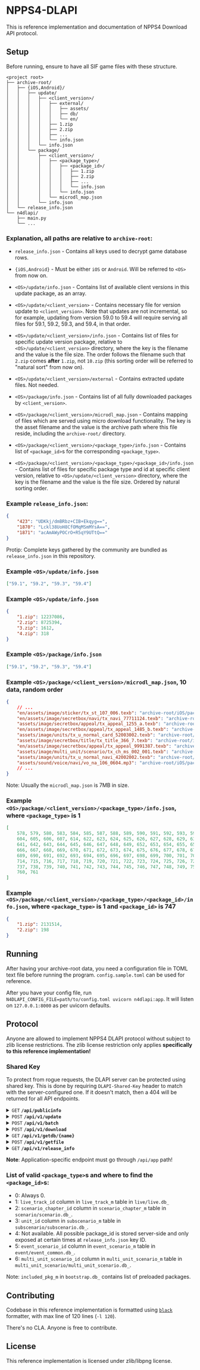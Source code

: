 NPPS4-DLAPI
=====

This is reference implementation and documentation of NPPS4 Download API protocol.

Setup
-----

Before running, ensure to have all SIF game files with these structure.

```
<project root>
├── archive-root/
│   ├── {iOS,Android}/
│   │   ├── update/
│   │   │   ├── <client_version>/
│   │   │   │   ├── external/
│   │   │   │   │   ├── assets/
│   │   │   │   │   ├── db/
│   │   │   │   │   └── en/
│   │   │   │   ├── 1.zip
│   │   │   │   ├── 2.zip
│   │   │   │   ├── ...
│   │   │   │   └── info.json
│   │   │   └── info.json
│   │   └── package/
│   │       ├── <client_version>/
│   │       │   ├── <package_type>/
│   │       │   │   ├── <package_id>/
│   │       │   │   │   ├── 1.zip
│   │       │   │   │   ├── 2.zip
│   │       │   │   │   ├── ...
│   │       │   │   │   └── info.json
│   │       │   │   └── info.json
│   │       │   └── microdl_map.json
│   │       └── info.json
│   └── release_info.json
└── n4dlapi/
    ├── main.py
    └── ...
```

### Explanation, all paths are relative to `archive-root`:

* `release_info.json` - Contains all keys used to decrypt game database rows.

* `{iOS,Android}` - Must be either `iOS` or `Android`. Will be referred to `<OS>` from now on.

* `<OS>/update/info.json` - Contains list of available client versions in this update package, as an array.

* `<OS>/update/<client_version>` - Contains necessary file for version update to `<client_version>`. Note that updates are not incremental, so for example, updating from version 59.0 to 59.4 will require serving all files for 59.1, 59.2, 59.3, and 59.4, in that order.

* `<OS>/update/<client_version>/info.json` - Contains list of files for specific update version package, relative to `<OS>/update/<client_version>` directory, where the key is the filename and the value is the file size. The order follows the filename such that `2.zip` comes **after** `1.zip`, not `10.zip` (this sorting order will be referred to "natural sort" from now on).

* `<OS>/update/<client_version>/external` - Contains extracted update files. Not needed.

* `<OS>/package/info.json` - Contains list of all fully downloaded packages by `<client_version>`.

* `<OS>/package/<client_version>/microdl_map.json` - Contains mapping of files which are served using micro download functionality. The key is the asset filename and the value is the archive path where this file reside, including the `archive-root/` directory.

* `<OS>/package/<client_version>/<package_type>/info.json` - Contains list of `<package_id>`s for the corresponding `<package_type>`.

* `<OS>/package/<client_version>/<package_type>/<package_id>/info.json` - Contains list of files for specific package type and id at specific client version, relative to `<OS>/update/<client_version>` directory, where the key is the filename and the value is the file size. Ordered by natural sorting order.

### Example `release_info.json`:

```json
{
	"423": "UDKkj/dmBRbz+CIB+Ekqyg==",
	"1870": "Lckl38UoH8CfOMqMSmMYsA==",
	"1871": "acAmAWyPOCrO+R5qY9UTtQ=="
}
```

Protip: Complete keys gathered by the community are bundled as `release_info.json` in this repository.

### Example `<OS>/update/info.json`

```json
["59.1", "59.2", "59.3", "59.4"]
```

### Example `<OS>/update/info.json`

```json
{
	"1.zip": 12237086,
	"2.zip": 8725394,
	"3.zip": 1612,
	"4.zip": 318
}
```

### Example `<OS>/package/info.json`

```json
["59.1", "59.2", "59.3", "59.4"]
```

### Example `<OS>/package/<client_version>/microdl_map.json`, 10 data, random order

```json
{
	// ...
	"en/assets/image/sticker/tx_st_107_006.texb": "archive-root/iOS/package/59.4/4/0/336.zip",
	"en/assets/image/secretbox/navi/tx_navi_77711124.texb": "archive-root/iOS/package/59.4/4/0/66.zip",
	"assets/image/secretbox/appeal/tx_appeal_1255_a.texb": "archive-root/iOS/package/59.4/4/1820/1.zip",
	"en/assets/image/secretbox/appeal/tx_appeal_1485_b.texb": "archive-root/iOS/package/59.4/4/0/277.zip",
	"assets/image/units/tx_u_normal_card_52003002.texb": "archive-root/iOS/package/59.4/4/147/1.zip",
	"assets/image/secretbox/title/tx_title_366_7.texb": "archive-root/iOS/package/59.4/4/1262/1.zip",
	"en/assets/image/secretbox/appeal/tx_appeal_9991387.texb": "archive-root/iOS/package/59.4/4/0/37.zip",
	"assets/image/multi_unit/scenario/tx_ch_ms_002_001.texb": "archive-root/iOS/package/59.4/4/248/1.zip",
	"assets/image/units/tx_u_normal_navi_42002002.texb": "archive-root/iOS/package/59.4/4/0/130.zip",
	"assets/sound/voice/navi/vo_na_106_0604.mp3": "archive-root/iOS/package/59.4/4/0/328.zip"
	// ...
}
```

Note: Usually the `microdl_map.json` is 7MB in size.

### Example `<OS>/package/<client_version>/<package_type>/info.json`, where `<package_type>` is 1

```json
[
	578, 579, 580, 583, 584, 585, 587, 588, 589, 590, 591, 592, 593, 594, 595, 596, 597, 598, 599, 600, 601, 602, 603,
	604, 605, 606, 607, 614, 622, 623, 624, 625, 626, 627, 628, 629, 630, 631, 633, 634, 635, 636, 637, 638, 639, 640,
	641, 642, 643, 644, 645, 646, 647, 648, 649, 652, 653, 654, 655, 656, 657, 658, 659, 660, 661, 662, 663, 664, 665,
	666, 667, 668, 669, 670, 671, 672, 673, 674, 675, 676, 677, 678, 679, 680, 681, 682, 683, 684, 685, 686, 687, 688,
	689, 690, 691, 692, 693, 694, 695, 696, 697, 698, 699, 700, 701, 702, 703, 704, 705, 706, 707, 708, 709, 710, 712,
	714, 715, 716, 717, 718, 719, 720, 721, 722, 723, 724, 725, 726, 727, 728, 729, 730, 731, 732, 733, 734, 735, 736,
	737, 738, 739, 740, 741, 742, 743, 744, 745, 746, 747, 748, 749, 750, 751, 752, 753, 754, 755, 756, 757, 758, 759,
	760, 761
]
```

### Example `<OS>/package/<client_version>/<package_type>/<package_id>/info.json`, where `<package_type>` is 1 and `<package_id>` is 747

```json
{
	"1.zip": 2131514,
	"2.zip": 198
}
```

Running
-----

After having your archive-root data, you need a configuration file in TOML text file before running the program.
`config.sample.toml` can be used for reference.

After you have your config file, run `N4DLAPI_CONFIG_FILE=path/to/config.toml uvicorn n4dlapi:app`. It will listen
on `127.0.0.1:8000` as per uvicorn defaults.

Protocol
-----

Anyone are allowed to implement NPPS4 DLAPI protocol without subject to zlib license restrictions. The zlib license restriction only applies **specifically to this reference implementation!**

### Shared Key

To protect from rogue requests, the DLAPI server can be protected using shared key. This is done by
requiring `DLAPI-Shared-Key` header to match with the server-configured one. If it doesn't match, then
a 404 will be returned for all API endpoints.

<details>
<summary><code>GET</code> <code><b>/api/publicinfo</b></code></summary>

Retrieve information about the DLAPI server. A special configuration can be specified to
always serve this public information without shared key header.

#### Responses

```jsonc
// HTTP Code 200
{
	// Can the API be accessed publicly?
	// This can still be false even if this endpoint is accessible.
	"publicApi": true,
	// NPPS4-DLAPI API compilance version.
	// Note that there's no "patch" version. Only "major" and "minor" version.
	"dlapiVersion": {
		"major": 1,
		"minor": 0
	},
	// How long the download link will last (in seconds)? 0 means last indefinitely.
	"serveTimeLimit": 0,
	// What's the latest game version?
	"gameVersion": "59.4",

	"application": {
		// Application-specific data goes here.
	}
}
```

</details>

<details>
<summary><code>POST</code> <code><b>/api/v1/update</b></code></summary>

Get download links for update package to the latest version available.

#### Parameters

> | name      | type     | data type      | description                              |
> |-----------|----------|----------------|------------------------------------------|
> | version   | required | string         | Old client version                       |
> | platform  | required | int            | Platform type. 1 for iOS, 2 for Android. |

#### Responses

```jsonc
// HTTP Code 200
[
	// ... more items
	// For each item in this array
	{
		// Direct link to download.
		// Link must be publicly accessible even without Shared Key header.
		"url": "http://localhost/download/update_59.4.zip",
		// Archive size in bytes.
		"size": 12345,
		"checksums": {
			// For checksums, MD5 and SHA256 is required.
			// Other checksums for application-specific usage is allowed.
			"md5": "d41d8cd98f00b204e9800998ecf8427e",
			"sha256": "e3b0c44298fc1c149afbf4c8996fb92427ae41e4649b934ca495991b7852b855",
		}
	}
	// ... more items
]
```

</details>

<details>
<summary><code>POST</code> <code><b>/api/v1/batch</b></code></summary>

Get all download links of package IDs for specific package type.

#### Parameters

> | name         | type     | data type   | description                                            |
> |--------------|----------|-------------|--------------------------------------------------------|
> | package_type | required | int         | Package type. See below for valid `package_type`s.     |
> | platform     | required | int         | Platform type. 1 for iOS, 2 for Android.               |
> | exclude      | optional | list of int | List of package ID to exclude. Defaults to empty list. |

#### Possible HTTP Code

* 200 - Request is fulfilled.
* 404 - Package not found.

#### Responses

```jsonc
// HTTP Code 200
[
	// ... more items
	// For each item in this array
	{
		// Direct link to download.
		// Link must be publicly accessible even without Shared Key header.
		"url": "http://localhost/download/0_0_59.4.zip",
		// The package ID group of this archive.
		"packageId": 0,
		// Archive size in bytes.
		"size": 12345,
		"checksums": {
			// For checksums, MD5 and SHA256 is required.
			// Other checksums for application-specific usage is allowed.
			"md5": "d41d8cd98f00b204e9800998ecf8427e",
			"sha256": "e3b0c44298fc1c149afbf4c8996fb92427ae41e4649b934ca495991b7852b855",
		}
	}
	// ... more items
]
```

</details>

<details>
<summary><code>POST</code> <code><b>/api/v1/download</b></code></summary>

Get download links for specific package type and package id.

#### Parameters

> | name         | type     | data type | description                                        |
> |--------------|----------|-----------|----------------------------------------------------|
> | package_type | required | int       | Package type. See below for valid `package_type`s. |
> | package_id   | required | int       | Package ID. See below for possible `package_id`s.  |
> | platform     | required | int       | Platform type. 1 for iOS, 2 for Android.           |

#### Possible HTTP Code

* 200 - Request is fulfilled.
* 404 - Package not found.

#### Responses

```jsonc
// HTTP Code 200
[
	// ... more items
	// For each item in this array
	{
		// Direct link to download.
		// Link must be publicly accessible even without Shared Key header.
		"url": "http://localhost/download/0_0_59.4.zip",
		// Archive size in bytes.
		"size": 12345,
		"checksums": {
			// For checksums, MD5 and SHA256 is required.
			// Other checksums for application-specific usage is allowed.
			"md5": "d41d8cd98f00b204e9800998ecf8427e",
			"sha256": "e3b0c44298fc1c149afbf4c8996fb92427ae41e4649b934ca495991b7852b855",
		}
	}
	// ... more items
]
```

</details>

<details>
<summary><code>GET</code> <code><b>/api/v1/getdb/{name}</b></code></summary>

Get decrypted database file.

#### Parameters

> | name | type     | data type | description          |
> |------|----------|-----------|----------------------|
> | name | required | string    | Name of the database |

#### Possible HTTP Code

* 200 - Request is fulfilled. The contents of the whole SQLite3 database is sent. (`Content-Type: application/vnd.sqlite3`)
* 404 - Database not found.

</details>

<details>
<summary><code>POST</code> <code><b>/api/v1/getfile</b></code></summary>

Get single file from package type 4.

#### Parameters

> | name     | type     | data type      | description                              |
> |----------|----------|----------------|------------------------------------------|
> | files    | required | list of string | List of files to retrieve.               |
> | platform | required | int            | Platform type. 1 for iOS, 2 for Android. |

#### Possible HTTP Code

* 200 - Request is fulfilled.

#### Responses
```jsonc
// HTTP Code 200
[
	// ... more items
	// For each item in this array
	{
		// Direct link to download.
		// Link must be publicly accessible even without Shared Key header.
		// If file is not found, then it still must provide valid-but-404 URL!
		"url": "http://localhost/download/assets/image/tx_foo.texb",
		// Archive size in bytes.
		// If the file is not found, the size must be 0.
		"size": 12345,
		"checksums": {
			// For checksums, MD5 and SHA256 is required.
			// Other checksums for application-specific usage is allowed.
			// If the file is not found, the hash of null input must be specified.
			"md5": "d41d8cd98f00b204e9800998ecf8427e",
			"sha256": "e3b0c44298fc1c149afbf4c8996fb92427ae41e4649b934ca495991b7852b855",
		}
	}
	// ... more items
]
```

</details>

<details>
<summary><code>GET</code> <code><b>/api/v1/release_info</b></code></summary>

Get available `release_info` keys.

#### Parameters

> | name | type     | data type | description          |
> |------|----------|-----------|----------------------|
> | name | required | string    | Name of the database |

#### Possible HTTP Code

* 200 - Request is fulfilled.

#### Responses
```jsonc
// HTTP Code 200
{
	// ... keys
	// The "key" is package_id for package_type 4, the value is gamedb row decryption key, base64-encoded.
	"423": "UDKkj/dmBRbz+CIB+Ekqyg==",
	"1874": "T18sDsU+81wLXTjCURNxJw=="
	// ... keys
}
```

</details>

**Note**: Application-specific endpoint must go through `/api/app` path!

### List of valid `<package_type>`s and where to find the `<package_id>`s:

* 0: Always 0.
* 1: `live_track_id` column in `live_track_m` table in `live/live.db_`
* 2: `scenario_chapter_id` column in `scenario_chapter_m` table in `scenario/scenario.db_`.
* 3: `unit_id` column in `subscenario_m` table in `subscenario/subscenario.db_`.
* 4: Not available. All possible package_id is stored server-side and only exposed at certain times at `release_info.json` key ID.
* 5: `event_scenario_id` column in `event_scenario_m` table in `event/event_common.db_`.
* 6: `multi_unit_scenario_id` column in `multi_unit_scenario_m` table in `multi_unit_scenario/multi_unit_scenario.db_`.

Note: `included_pkg_m` in `bootstrap.db_` contains list of preloaded packages.

Contributing
-----

Codebase in this reference implementation is formatted using [`black`](https://github.com/psf/black) formatter,
with max line of 120 lines (`-l 120`).

There's no CLA. Anyone is free to contribute.

License
-----

This reference implementation is licensed under zlib/libpng license.
